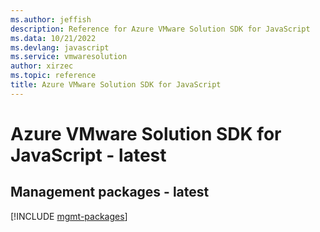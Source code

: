 ```yaml
---
ms.author: jeffish
description: Reference for Azure VMware Solution SDK for JavaScript
ms.data: 10/21/2022
ms.devlang: javascript
ms.service: vmwaresolution
author: xirzec
ms.topic: reference
title: Azure VMware Solution SDK for JavaScript
---
```

# Azure VMware Solution SDK for JavaScript - latest

## Management packages - latest
[!INCLUDE [mgmt-packages](vmware-solution-mgmt-index.md)]